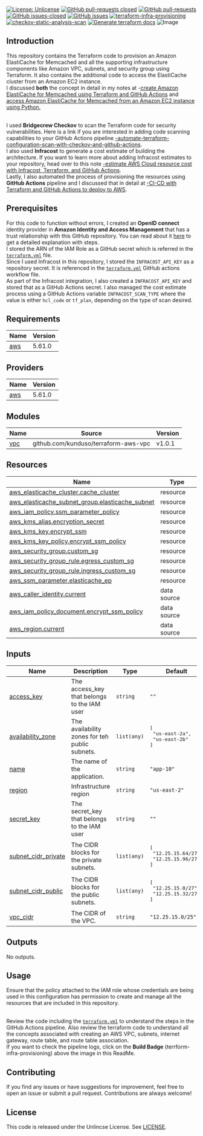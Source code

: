 [![License: Unlicense](https://img.shields.io/badge/license-Unlicense-white.svg)](https://choosealicense.com/licenses/unlicense/) [![GitHub pull-requests closed](https://img.shields.io/github/issues-pr-closed/kunduso/amazon-elasticache-memcached-tf)](https://github.com/kunduso/amazon-elasticache-memcached-tf/pulls?q=is%3Apr+is%3Aclosed) [![GitHub pull-requests](https://img.shields.io/github/issues-pr/kunduso/amazon-elasticache-memcached-tf)](https://GitHub.com/kunduso/amazon-elasticache-memcached-tf/pull/) 
[![GitHub issues-closed](https://img.shields.io/github/issues-closed/kunduso/amazon-elasticache-memcached-tf)](https://github.com/kunduso/amazon-elasticache-memcached-tf/issues?q=is%3Aissue+is%3Aclosed) [![GitHub issues](https://img.shields.io/github/issues/kunduso/amazon-elasticache-memcached-tf)](https://GitHub.com/kunduso/amazon-elasticache-memcached-tf/issues/) 
[![terraform-infra-provisioning](https://github.com/kunduso/amazon-elasticache-memcached-tf/actions/workflows/terraform.yml/badge.svg?branch=main)](https://github.com/kunduso/amazon-elasticache-memcached-tf/actions/workflows/terraform.yml) [![checkov-static-analysis-scan](https://github.com/kunduso/amazon-elasticache-memcached-tf/actions/workflows/code-scan.yml/badge.svg?branch=main)](https://github.com/kunduso/amazon-elasticache-memcached-tf/actions/workflows/code-scan.yml)  [![Generate terraform docs](https://github.com/kunduso/amazon-elasticache-memcached-tf/actions/workflows/documentation.yml/badge.svg)](https://github.com/kunduso/amazon-elasticache-memcached-tf/actions/workflows/documentation.yml)
![Image](https://skdevops.files.wordpress.com/2024/08/99-image-0.png)
## Introduction
This repository contains the Terraform code to provision an Amazon ElastiCache for Memcached and all the supporting infrastructure components like Amazon VPC, subnets, and security group using Terraform. It also contains the additional code to access the ElastiCache cluster from an Amazon EC2 instance.
<br/>I discussed **both** the concept in detail in my notes at -[create Amazon ElastiCache for Memcached using Terraform and GitHub Actions](http://skundunotes.com/2024/08/16/create-amazon-elasticache-for-memcached-using-terraform-and-github-actions/) and [access Amazon ElastiCache for Memcached from an Amazon EC2 instance using Python.](https://skundunotes.com/2024/08/21/access-amazon-elasticache-for-memcached-from-an-amazon-ec2-instance-using-python/)

<br />I used **Bridgecrew Checkov** to scan the Terraform code for security vulnerabilities. Here is a link if you are interested in adding code scanning capabilities to your GitHub Actions pipeline [-automate-terraform-configuration-scan-with-checkov-and-github-actions](https://skundunotes.com/2023/04/12/automate-terraform-configuration-scan-with-checkov-and-github-actions/).
<br />I also used **Infracost** to generate a cost estimate of building the architecture. If you want to learn more about adding Infracost estimates to your repository, head over to this note [-estimate AWS Cloud resource cost with Infracost, Terraform, and GitHub Actions](https://skundunotes.com/2023/07/17/estimate-aws-cloud-resource-cost-with-infracost-terraform-and-github-actions/).
<br />Lastly, I also automated the process of provisioning the resources using **GitHub Actions** pipeline and I discussed that in detail at [-CI-CD with Terraform and GitHub Actions to deploy to AWS](https://skundunotes.com/2023/03/07/ci-cd-with-terraform-and-github-actions-to-deploy-to-aws/).

## Prerequisites
For this code to function without errors, I created an **OpenID connect** identity provider in **Amazon Identity and Access Management** that has a trust relationship with this GitHub repository. You can read about it [here](https://skundunotes.com/2023/02/28/securely-integrate-aws-credentials-with-github-actions-using-openid-connect/) to get a detailed explanation with steps.
<br />I stored the ARN of the IAM Role as a GitHub secret which is referred in the [`terraform.yml`](https://github.com/kunduso/amazon-elasticache-memcached-tf/blob/cd2aa394bea3f3f6421cfa559f6a8b5f8b6d9ee8/.github/workflows/terraform.yml#L42) file.
<br />Since I used Infracost in this repository, I stored the `INFRACOST_API_KEY` as a repository secret. It is referenced in the [`terraform.yml`](https://github.com/kunduso/amazon-elasticache-memcached-tf/blob/cd2aa394bea3f3f6421cfa559f6a8b5f8b6d9ee8/.github/workflows/terraform.yml#L52) GitHub actions workflow file.
<br />As part of the Infracost integration, I also created a `INFRACOST_API_KEY` and stored that as a GitHub Actions secret. I also managed the cost estimate process using a GitHub Actions variable `INFRACOST_SCAN_TYPE` where the value is either `hcl_code` or `tf_plan`, depending on the type of scan desired.
<!-- BEGIN_TF_DOCS -->
## Requirements

| Name | Version |
|------|---------|
| <a name="requirement_aws"></a> [aws](#requirement\_aws) | 5.61.0 |

## Providers

| Name | Version |
|------|---------|
| <a name="provider_aws"></a> [aws](#provider\_aws) | 5.61.0 |

## Modules

| Name | Source | Version |
|------|--------|---------|
| <a name="module_vpc"></a> [vpc](#module\_vpc) | github.com/kunduso/terraform-aws-vpc | v1.0.1 |

## Resources

| Name | Type |
|------|------|
| [aws_elasticache_cluster.cache_cluster](https://registry.terraform.io/providers/hashicorp/aws/5.61.0/docs/resources/elasticache_cluster) | resource |
| [aws_elasticache_subnet_group.elasticache_subnet](https://registry.terraform.io/providers/hashicorp/aws/5.61.0/docs/resources/elasticache_subnet_group) | resource |
| [aws_iam_policy.ssm_parameter_policy](https://registry.terraform.io/providers/hashicorp/aws/5.61.0/docs/resources/iam_policy) | resource |
| [aws_kms_alias.encryption_secret](https://registry.terraform.io/providers/hashicorp/aws/5.61.0/docs/resources/kms_alias) | resource |
| [aws_kms_key.encrypt_ssm](https://registry.terraform.io/providers/hashicorp/aws/5.61.0/docs/resources/kms_key) | resource |
| [aws_kms_key_policy.encrypt_ssm_policy](https://registry.terraform.io/providers/hashicorp/aws/5.61.0/docs/resources/kms_key_policy) | resource |
| [aws_security_group.custom_sg](https://registry.terraform.io/providers/hashicorp/aws/5.61.0/docs/resources/security_group) | resource |
| [aws_security_group_rule.egress_custom_sg](https://registry.terraform.io/providers/hashicorp/aws/5.61.0/docs/resources/security_group_rule) | resource |
| [aws_security_group_rule.ingress_custom_sg](https://registry.terraform.io/providers/hashicorp/aws/5.61.0/docs/resources/security_group_rule) | resource |
| [aws_ssm_parameter.elasticache_ep](https://registry.terraform.io/providers/hashicorp/aws/5.61.0/docs/resources/ssm_parameter) | resource |
| [aws_caller_identity.current](https://registry.terraform.io/providers/hashicorp/aws/5.61.0/docs/data-sources/caller_identity) | data source |
| [aws_iam_policy_document.encrypt_ssm_policy](https://registry.terraform.io/providers/hashicorp/aws/5.61.0/docs/data-sources/iam_policy_document) | data source |
| [aws_region.current](https://registry.terraform.io/providers/hashicorp/aws/5.61.0/docs/data-sources/region) | data source |

## Inputs

| Name | Description | Type | Default | Required |
|------|-------------|------|---------|:--------:|
| <a name="input_access_key"></a> [access\_key](#input\_access\_key) | The access\_key that belongs to the IAM user | `string` | `""` | no |
| <a name="input_availability_zone"></a> [availability\_zone](#input\_availability\_zone) | The availability zones for teh public subnets. | `list(any)` | <pre>[<br/>  "us-east-2a",<br/>  "us-east-2b"<br/>]</pre> | no |
| <a name="input_name"></a> [name](#input\_name) | The name of the application. | `string` | `"app-10"` | no |
| <a name="input_region"></a> [region](#input\_region) | Infrastructure region | `string` | `"us-east-2"` | no |
| <a name="input_secret_key"></a> [secret\_key](#input\_secret\_key) | The secret\_key that belongs to the IAM user | `string` | `""` | no |
| <a name="input_subnet_cidr_private"></a> [subnet\_cidr\_private](#input\_subnet\_cidr\_private) | The CIDR blocks for the private subnets. | `list(any)` | <pre>[<br/>  "12.25.15.64/27",<br/>  "12.25.15.96/27"<br/>]</pre> | no |
| <a name="input_subnet_cidr_public"></a> [subnet\_cidr\_public](#input\_subnet\_cidr\_public) | The CIDR blocks for the public subnets. | `list(any)` | <pre>[<br/>  "12.25.15.0/27",<br/>  "12.25.15.32/27"<br/>]</pre> | no |
| <a name="input_vpc_cidr"></a> [vpc\_cidr](#input\_vpc\_cidr) | The CIDR of the VPC. | `string` | `"12.25.15.0/25"` | no |

## Outputs

No outputs.
<!-- END_TF_DOCS -->
## Usage
Ensure that the policy attached to the IAM role whose credentials are being used in this configuration has permission to create and manage all the resources that are included in this repository.

<br />Review the code including the [`terraform.yml`](./.github/workflows/terraform.yml) to understand the steps in the GitHub Actions pipeline. Also review the terraform code to understand all the concepts associated with creating an AWS VPC, subnets, internet gateway, route table, and route table association.
<br />If you want to check the pipeline logs, click on the **Build Badge** (terrform-infra-provisioning) above the image in this ReadMe.
## Contributing
If you find any issues or have suggestions for improvement, feel free to open an issue or submit a pull request. Contributions are always welcome!
## License
This code is released under the Unlincse License. See [LICENSE](LICENSE).